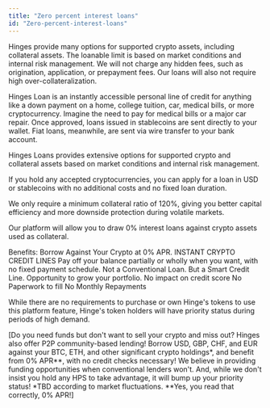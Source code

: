 ```yaml
---
title: "Zero percent interest loans"
id: "Zero-percent-interest-loans"
---
```





Hinges provide many options for supported crypto assets, including collateral assets. The loanable limit is based on market conditions and internal risk management.
We will not charge any hidden fees, such as origination, application, or prepayment fees.
Our loans will also not require high over-collateralization.

Hinges Loan is an instantly accessible personal line of credit for anything like a down payment on a home, college tuition, car, medical bills, or more cryptocurrency.
Imagine the need to pay for medical bills or a major car repair.
Once approved, loans issued in stablecoins are sent directly to your wallet. Fiat loans, meanwhile, are sent via wire transfer to your bank account.

Hinges Loans provides extensive options for supported crypto and collateral assets based on market conditions and internal risk management.

If you hold any accepted cryptocurrencies, you can apply for a loan in USD or stablecoins with no additional costs and no fixed loan duration.


We only require a minimum collateral ratio of 120%, giving you better capital efficiency and more downside protection during volatile markets.  


Our platform will allow you to draw 0% interest loans against crypto assets used as collateral. 

Benefits: 
Borrow Against Your Crypto at 0% APR.
INSTANT CRYPTO CREDIT LINES
Pay off your balance partially or wholly when you want, with no fixed payment schedule.
Not a Conventional Loan. But a Smart Credit Line.
Opportunity to grow your portfolio.
No impact on credit score
No Paperwork to fill
No Monthly Repayments

While there are no requirements to purchase or own Hinge's tokens to use this platform feature, Hinge's token holders will have priority status during periods of high demand.

 

[Do you need funds but don't want to sell your crypto and miss out? Hinges also offer P2P community-based lending! Borrow USD, GBP, CHF, and EUR against your BTC, ETH, and other significant crypto holdings*, and benefit from 0% APR**, with no credit checks necessary! We believe in providing funding opportunities when conventional lenders won't. And, while we don't insist you hold any HPS to take advantage, it will bump up your priority status! *TBD according to market fluctuations. **Yes, you read that correctly, 0% APR!]
